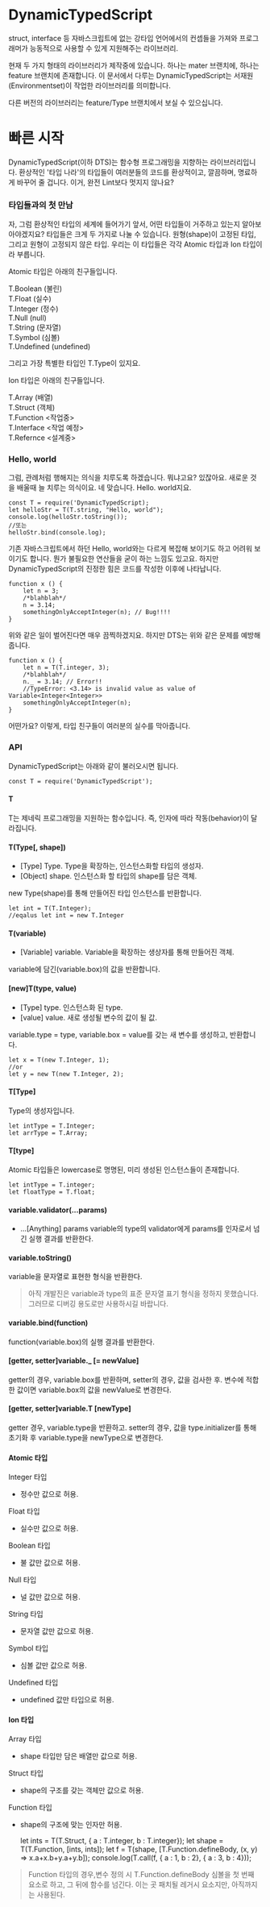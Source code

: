 # DynamicTypedScript
struct, interface 등 자바스크립트에 없는 강타입 언어에서의 컨셉들을 가져와 프로그래머가 능동적으로 사용할 수 있게 지원해주는 라이브러리.

현재 두 가지 형태의 라이브러리가 제작중에 있습니다.
하나는 mater 브랜치에, 하나는 feature 브랜치에 존재합니다.
이 문서에서 다루는 DynamicTypedScript는 서재원(Environmentset)이 작업한 라이브러리를 의미합니다.

다른 버전의 라이브러리는 feature/Type 브랜치에서 보실 수 있으십니다.

# 빠른 시작

DynamicTypedScript(이하 DTS)는 함수형 프로그래밍을 지향하는 라이브러리입니다. 환상적인 '타입 나라'의 타입들이 여러분들의 코드를 환상적이고, 깔끔하며, 명료하게 바꾸어 줄 겁니다. 이거, 완전 Lint보다 멋지지 않나요?

### 타입들과의 첫 만남

자, 그럼 환상적인 타입의 세계에 들어가기 앞서, 어떤 타입들이 거주하고 있는지 알아보아야겠지요? 타입들은 크게 두 가지로 나눌 수 있습니다. 원형(shape)이 고정된 타입, 그리고 원형이 고정되지 않은 타입. 우리는 이 타입들은 각각 Atomic 타입과 Ion 타입이라 부릅니다.

Atomic 타입은 아래의 친구들입니다.

T.Boolean (불린)  
T.Float (실수)  
T.Integer (정수)  
T.Null (null)  
T.String (문자열)  
T.Symbol (심볼)  
T.Undefined (undefined)  

그리고 가장 특별한 타입인 T.Type이 있지요.

Ion 타입은 아래의 친구들입니다.

T.Array (배열)  
T.Struct (객체)  
T.Function <작업중>  
T.Interface <작업 예정>  
T.Refernce <설계중>  

### Hello, world

그럼, 관례처럼 행해지는 의식을 치루도록 하겠습니다. 뭐냐고요? 있잖아요. 새로운 것을 배울때 늘 치루는 의식이요. 네 맞습니다. Hello. world지요.

    const T = require('DynamicTypedScript); 
    let helloStr = T(T.string, "Hello, world");
    console.log(helloStr.toString());
    //또는
    helloStr.bind(console.log);

기존 자바스크립트에서 하던 Hello, world와는 다르게 복잡해 보이기도 하고 어려워 보이기도 합니다. 뭔가 불필요한 연산들을 굳이 하는 느낌도 있고요. 하지만 DynamicTypedScript의 진정한 힘은 코드를 작성한 이후에 나타납니다.

    function x () {
        let n = 3;
        /*blahblah*/
        n = 3.14;
        somethingOnlyAcceptInteger(n); // Bug!!!!
    }
    
위와 같은 일이 벌어진다면 매우 끔찍하겠지요. 하지만 DTS는 위와 같은 문제를 예방해 줍니다.

    function x () {
        let n = T(T.integer, 3);
        /*blahblah*/
        n._ = 3.14; // Error!!
        //TypeError: <3.14> is invalid value as value of Variable<Integer<Integer>>
        somethingOnlyAcceptInteger(n);
    }
    
 어떤가요? 이렇게, 타입 친구들이 여러분의 실수를 막아줍니다.
 
### API
DynamicTypedScript는 아래와 같이 불러오시면 됩니다.

    const T = require('DynamicTypedScript');

#### T

T는 제네릭 프로그래밍을 지원하는 함수입니다. 즉, 인자에 따라 작동(behavior)이 달라집니다.

#### T(Type\[, shape\])

* \[Type\] Type. Type을 확장하는, 인스턴스화할 타입의 생성자.
* \[Object\] shape. 인스턴스화 할 타입의 shape를 담은 객체.

new Type(shape)를 통해 만들어진 타입 인스턴스를 반환합니다.

    let int = T(T.Integer);
    //eqalus let int = new T.Integer

#### T(variable)
* \[Variable\] variable. Variable을 확장하는 생상자를 통해 만들어진 객체.

variable에 담긴(variable.box)의 값을 반환합니다.

#### \[new\]T(type, value)
* \[Type\] type. 인스턴스화 된 type.
* \[value\] value. 새로 생성될 변수의 값이 될 값.

variable.type = type, variable.box = value를 갖는 새 변수를 생성하고, 반환합니다.

    let x = T(new T.Integer, 1);
    //or
    let y = new T(new T.Integer, 2);
    
#### T\[Type\]
Type의 생성자입니다.
    
    let intType = T.Integer;
    let arrType = T.Array;
    
#### T\[type\]

Atomic 타입들은 lowercase로 명명된, 미리 생성된 인스턴스들이 존재합니다.

    let intType = T.integer;
    let floatType = T.float;
    
#### variable.validator(...params)
* ...\[Anything\] params
variable의 type의 validator에게 params를 인자로서 넘긴 실행 결과를 반환한다. 

#### variable.toString()

variable을 문자열로 표현한 형식을 반환한다.

> 아직 개발진은 variable과 type의 표준 문자열 표기 형식을 정하지 못했습니다. 그러므로 디버깅 용도로만 사용하시길 바랍니다.

#### variable.bind(function)
function(variable.box)의 실행 결과를 반환한다.

#### \[getter, setter\]variable._ \[=  newValue\]
getter의 경우, variable.box를 반환하며, setter의 경우, 값을 검사한 후. 변수에 적합한 값이면 variable.box의 값을 newValue로 변경한다.

#### \[getter, setter\]variable.T \[newType\]
getter 경우, variable.type을 반환하고. setter의 경우, 값을 type.initializer를 통해 초기화 후 variable.type을 newType으로 변경한다. 
    
#### Atomic 타입

Integer 타입

* 정수만 값으로 허용.

Float 타입

* 실수만 값으로 허용.

Boolean 타입 

* 불 값만 값으로 허용.

Null 타입

* 널 값만 값으로 허용.

String 타입

* 문자열 값만 값으로 허용.

Symbol 타입

* 심볼 값만 값으로 허용.
  
Undefined 타입

* undefined 값만 타입으로 허용. 

#### Ion 타입

Array 타입

* shape 타입만 담은 배열만 값으로 허용.

Struct 타입

* shape의 구조를 갖는 객체만 값으로 허용.

Function 타입

* shape의 구조에 맞는 인자만 허용.


    let ints = T(T.Struct, { a : T.integer, b : T.integer});
    let shape = T(T.Function, [ints, ints]);
    let f = T(shape, \[T.Function.defineBody, (x, y) => x.a+x.b+y.a+y.b\]);
    console.log(T.call(f, { a : 1, b : 2}, { a : 3, b : 4}));
    
> Function 타입의 경우,변수 정의 시 T.Function.defineBody 심볼을 첫 번째 요소로 하고, 그 뒤에 함수를 넘긴다. 이는 곳 패치될 레거시 요소지만, 아직까지는 사용된다.
   
